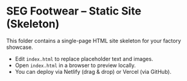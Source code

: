 # SEG Footwear – Static Site (Skeleton)
This folder contains a single-page HTML site skeleton for your factory showcase.
- Edit `index.html` to replace placeholder text and images.
- Open `index.html` in a browser to preview locally.
- You can deploy via Netlify (drag & drop) or Vercel (via GitHub).